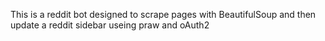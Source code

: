 This is a reddit bot designed to scrape pages with BeautifulSoup and then update a reddit sidebar useing praw and oAuth2
